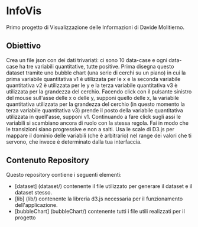# InfoVis
Primo progetto di Visualizzazione delle Informazioni di Davide Molitierno. 

## Obiettivo
Crea un file json con dei dati trivariati: ci sono 10 data-case e ogni data-case ha tre variabili quantitative, tutte positive. Prima disegna questo dataset tramite uno bubble chart (una serie di cerchi su un piano) in cui la prima variabile quantitativa v1 è utilizzata per le x e la seconda variabile quantitativa v2 è utilizzata per le y e la terza variabile quantitativa v3 è utilizzata per la grandezza del cerchio. Facendo click con il pulsante sinistro del mouse sull'asse delle x o delle y, supponi quello delle x, la variabile quantitativa utilizzata per la grandezza del cerchio (in questo momento la terza variabile quantitativa v3) prende il posto della variabile quantitativa utilizzata in quell'asse, supponi v1. Continuando a fare click sugli assi le variabili si scambiano ancora di ruolo con la stessa regola. Fai in modo che le transizioni siano progressive e non a salti. Usa le scale di D3.js per mappare il dominio delle variabili (che è arbitrario) nel range dei valori che ti servono, che invece è determinato dalla tua interfaccia.

## Contenuto Repository
Questo repository contiene i seguenti elementi:
* [dataset] (dataset/) contenente il file utilizzato per generare il dataset e il dataset stesso.
* [lib] (lib/) contenente la libreria d3.js necessaria per il funzionamento dell'applicazione.
* [bubbleChart] (bubbleChart/) contenente tutti i file utili realizzati per il progetto
